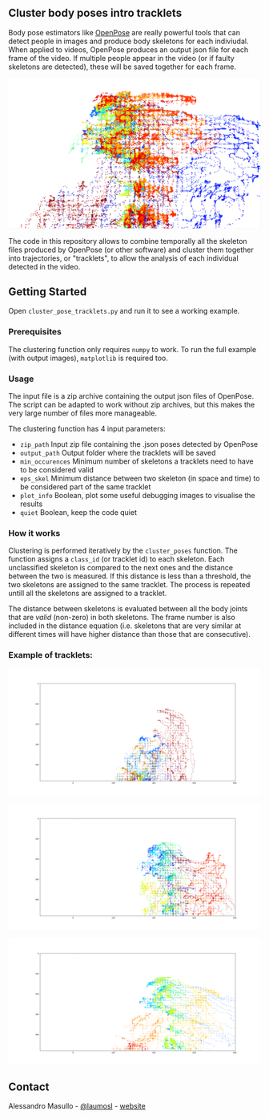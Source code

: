 ## Cluster body poses intro tracklets
Body pose estimators like [OpenPose](https://github.com/CMU-Perceptual-Computing-Lab/openpose) are really powerful tools
that can detect people in images and produce body skeletons for each indiviudal. When applied to videos, OpenPose 
produces an output json file for each frame of the video. If multiple people appear in the video (or if faulty skeletons 
are detected), these will be saved together for each frame.

![Screenshot](tracklet.png)

The code in this repository allows to combine temporally all the skeleton files produced by OpenPose (or other software)
and cluster them together into trajectories, or "tracklets", to allow the analysis of each individual detected in the 
video.


## Getting Started

Open `cluster_pose_tracklets.py` and run it to see a working example.

### Prerequisites

The clustering function only requires `numpy` to work. To run the full example (with output images), `matplotlib` is
 required too.

### Usage
The input file is a zip archive containing the output json files of OpenPose. The script can be adapted to work without 
zip archives, but this makes the very large number of files more manageable.

The clustering function has 4 input parameters:
* `zip_path` Input zip file containing the .json poses detected by OpenPose
* `output_path` Output folder where the tracklets will be saved
* `min_occurences` Minimum number of skeletons a tracklets need to have to be considered valid
* `eps_skel` Minimum distance between two skeleton (in space and time) to be considered part of the same tracklet 
* `plot_info` Boolean, plot some useful debugging images to visualise the results
* `quiet` Boolean, keep the code quiet

### How it works
Clustering is performed iteratively by the `cluster_poses` function. The function assigns a `class_id` (or tracklet id)
to each skeleton. Each unclassified skeleton is compared to the next ones and the distance between the two is measured.
If this distance is less than a threshold, the two skeletons are assigned to the same tracklet. The process is repeated
untill all the skeletons are assigned to a tracklet.

The distance between skeletons is evaluated between all the body joints that are _valid_ (non-zero) in both skeletons.
The frame number is also included in the distance equation (i.e. skeletons that are very similar at different times
 will have higher distance than those that are consecutive).
 
 ### Example of tracklets:
 ![Fig1](tracklets/tracklet_53.png)
   
 ![Fig2](tracklets/tracklet_104.png)
 
 ![Fig3](tracklets/tracklet_1.png)
 
## Contact

Alessandro Masullo - [@laumosl](https://twitter.com/laumosl) - [website](https://www.alessandromasullo.com)